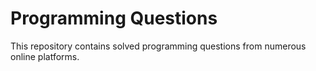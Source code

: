 # Programming Questions
This repository contains solved programming questions from numerous online platforms.
